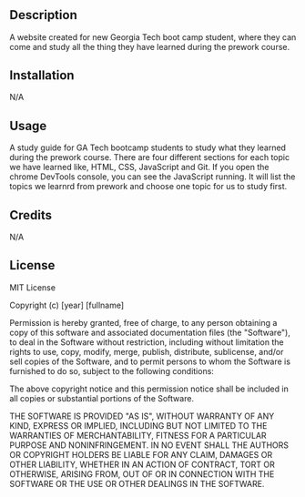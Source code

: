 # <Prework Study Guide Webpage>

## Description

A website created for new Georgia Tech boot camp student, where they can come and study all the thing they have learned during the prework course.

## Installation

N/A

## Usage

A study guide for GA Tech bootcamp students to study what they learned during the prework course. There are four different sections for each topic we have learned like, HTML, CSS, JavaScript and Git. If you open the chrome DevTools console, you can see the JavaScript running. It will list the topics we learnrd from prework and choose one topic for us to study first.

## Credits

N/A

## License

MIT License

Copyright (c) [year] [fullname]

Permission is hereby granted, free of charge, to any person obtaining a copy
of this software and associated documentation files (the "Software"), to deal
in the Software without restriction, including without limitation the rights
to use, copy, modify, merge, publish, distribute, sublicense, and/or sell
copies of the Software, and to permit persons to whom the Software is
furnished to do so, subject to the following conditions:

The above copyright notice and this permission notice shall be included in all
copies or substantial portions of the Software.

THE SOFTWARE IS PROVIDED "AS IS", WITHOUT WARRANTY OF ANY KIND, EXPRESS OR
IMPLIED, INCLUDING BUT NOT LIMITED TO THE WARRANTIES OF MERCHANTABILITY,
FITNESS FOR A PARTICULAR PURPOSE AND NONINFRINGEMENT. IN NO EVENT SHALL THE
AUTHORS OR COPYRIGHT HOLDERS BE LIABLE FOR ANY CLAIM, DAMAGES OR OTHER
LIABILITY, WHETHER IN AN ACTION OF CONTRACT, TORT OR OTHERWISE, ARISING FROM,
OUT OF OR IN CONNECTION WITH THE SOFTWARE OR THE USE OR OTHER DEALINGS IN THE
SOFTWARE.